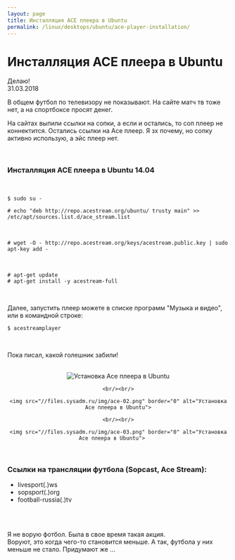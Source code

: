 ```yaml
---
layout: page
title: Инсталляция ACE плеера в Ubuntu
permalink: /linux/desktops/ubuntu/ace-player-installation/
---
```


# Инсталляция ACE плеера в Ubuntu


Делаю!  
31.03.2018

В общем футбол по телевизору не показывают. На сайте матч тв тоже нет, а на спортбоксе просят денег.

На сайтах выпили ссылки на сопки, а если и остались, то соп плеер не коннектится. Остались ссылки на Ace плеер. Я зх почему, но сопку активно использую, а эйс плеер нет.


<br/>

### Инсталляция ACE плеера в Ubuntu 14.04

<br/>

    $ sudo su -

    # echo "deb http://repo.acestream.org/ubuntu/ trusty main" >> /etc/apt/sources.list.d/ace_stream.list

<br/>

    # wget -O - http://repo.acestream.org/keys/acestream.public.key | sudo apt-key add -

<br/>

    # apt-get update
    # apt-get install -y acestream-full
    
<br/>

Далее, запустить плеер можете в списке программ "Музыка и видео", или в командной строке:

    $ acestreamplayer


<br/>

Пока писал, какой голешник забили!

<br/>

<div align="center">
    <img src="//files.sysadm.ru/img/ace-01.png" border="0" alt="Установка Ace плеера в Ubuntu">
    
    <br/><br/>
    
    <img src="//files.sysadm.ru/img/ace-02.png" border="0" alt="Установка Ace плеера в Ubuntu">
    
    <br/><br/>
    
    <img src="//files.sysadm.ru/img/ace-03.png" border="0" alt="Установка Ace плеера в Ubuntu">    
    
</div>


<br/>

### Ссылки на трансляции футбола (Sopcast, Ace Stream):

- livesport(.)ws
- sopsport(.)org
- football-russia(.)tv

<br/><br/>

Я не ворую фотбол. Была в свое время такая акция.<br/>
Воруют, это когда чего-то становится меньше. А так, футбола у них меньше не стало.
Придумают же ...
